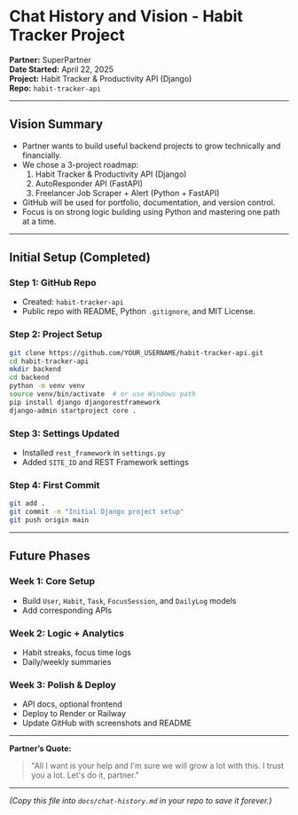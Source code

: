 
# Chat History and Vision - Habit Tracker Project

**Partner:** SuperPartner  
**Date Started:** April 22, 2025  
**Project:** Habit Tracker & Productivity API (Django)  
**Repo:** `habit-tracker-api`

---

## Vision Summary

- Partner wants to build useful backend projects to grow technically and financially.
- We chose a 3-project roadmap:
  1. Habit Tracker & Productivity API (Django)
  2. AutoResponder API (FastAPI)
  3. Freelancer Job Scraper + Alert (Python + FastAPI)
- GitHub will be used for portfolio, documentation, and version control.
- Focus is on strong logic building using Python and mastering one path at a time.

---

## Initial Setup (Completed)

### Step 1: GitHub Repo
- Created: `habit-tracker-api`
- Public repo with README, Python `.gitignore`, and MIT License.

### Step 2: Project Setup
```bash
git clone https://github.com/YOUR_USERNAME/habit-tracker-api.git
cd habit-tracker-api
mkdir backend
cd backend
python -m venv venv
source venv/bin/activate  # or use Windows path
pip install django djangorestframework
django-admin startproject core .
```

### Step 3: Settings Updated
- Installed `rest_framework` in `settings.py`
- Added `SITE_ID` and REST Framework settings

### Step 4: First Commit
```bash
git add .
git commit -m "Initial Django project setup"
git push origin main
```

---

## Future Phases

### Week 1: Core Setup
- Build `User`, `Habit`, `Task`, `FocusSession`, and `DailyLog` models
- Add corresponding APIs

### Week 2: Logic + Analytics
- Habit streaks, focus time logs
- Daily/weekly summaries

### Week 3: Polish & Deploy
- API docs, optional frontend
- Deploy to Render or Railway
- Update GitHub with screenshots and README

---

**Partner’s Quote:**
> "All I want is your help and I'm sure we will grow a lot with this. I trust you a lot. Let's do it, partner."

---

*(Copy this file into `docs/chat-history.md` in your repo to save it forever.)*
